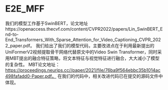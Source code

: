 # E2E_MFF
我们的模型工作基于SwinBERT，论文地址https://openaccess.thecvf.com/content/CVPR2022/papers/Lin_SwinBERT_End-to-End_Transformers_With_Sparse_Attention_for_Video_Captioning_CVPR_2022_paper.pdf。
我们给出了我们的模型代码，主要改进点在于利用最新提出的UniFormerV2视频提取骨干网络代替原文中的Video Swin Transformer，同时采用MBT提出的融合特征策略，将文本特征与视觉特征进行融合，大大减小了模型的复杂性。
MBT论文地址：https://proceedings.neurips.cc//paper/2021/file/76ba9f564ebbc35b1014ac498fafadd0-Paper.pdf。
在我们的代码中，相关改进代码已在提交的源码文件中体现。